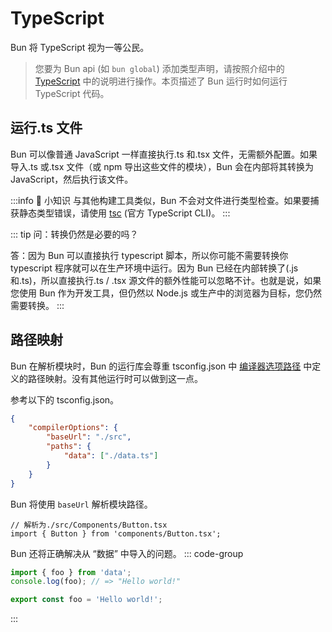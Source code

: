 # TypeScript

Bun 将 TypeScript 视为一等公民。

> 您要为 Bun api (如 `bun global`) 添加类型声明，请按照介绍中的 [TypeScript](/docs/typescript.md) 中的说明进行操作。本页描述了 Bun 运行时如何运行 TypeScript 代码。

## 运行.ts 文件

Bun 可以像普通 JavaScript 一样直接执行.ts 和.tsx 文件，无需额外配置。如果导入.ts 或.tsx 文件（或 npm 导出这些文件的模块），Bun 会在内部将其转换为 JavaScript，然后执行该文件。

:::info 📌 小知识
与其他构建工具类似，Bun 不会对文件进行类型检查。如果要捕获静态类型错误，请使用 [tsc](https://www.typescriptlang.org/docs/handbook/compiler-options.html) (官方 TypeScript CLI)。
:::

::: tip 问：转换仍然是必要的吗？

答：因为 Bun 可以直接执行 typescript 脚本，所以你可能不需要转换你 typescript 程序就可以在生产环境中运行。因为 Bun 已经在内部转换了(.js 和.ts)，所以直接执行.ts / .tsx 源文件的额外性能可以忽略不计。也就是说，如果您使用 Bun 作为开发工具，但仍然以 Node.js 或生产中的浏览器为目标，您仍然需要转换。
:::

## 路径映射

Bun 在解析模块时，Bun 的运行库会尊重 tsconfig.json 中 [编译器选项路径](https://www.typescriptlang.org/tsconfig#paths) 中定义的路径映射。没有其他运行时可以做到这一点。

参考以下的 tsconfig.json。

```json
{
	"compilerOptions": {
		"baseUrl": "./src",
		"paths": {
			"data": ["./data.ts"]
		}
	}
}
```

Bun 将使用 `baseUrl` 解析模块路径。

```tsx
// 解析为./src/Components/Button.tsx
import { Button } from 'components/Button.tsx';
```

Bun 还将正确解决从 “数据” 中导入的问题。
::: code-group

```ts [index.ts]
import { foo } from 'data';
console.log(foo); // => "Hello world!"
```

```ts [data.ts]
export const foo = 'Hello world!';
```

:::
